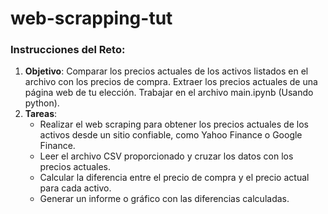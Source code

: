 # web-scrapping-tut


### Instrucciones del Reto:
1. **Objetivo**: Comparar los precios actuales de los activos listados en el archivo con los precios de compra. Extraer los precios actuales de una página web de tu elección. Trabajar en el archivo main.ipynb (Usando python). 
2. **Tareas**:
   - Realizar el web scraping para obtener los precios actuales de los activos desde un sitio confiable, como Yahoo Finance o Google Finance.
   - Leer el archivo CSV proporcionado y cruzar los datos con los precios actuales.
   - Calcular la diferencia entre el precio de compra y el precio actual para cada activo.
   - Generar un informe o gráfico con las diferencias calculadas.